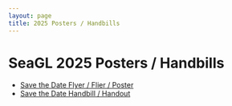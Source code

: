 ```yaml
---
layout: page
title: 2025 Posters / Handbills
---
```


# SeaGL 2025 Posters / Handbills

- [Save the Date Flyer / Flier / Poster](/fliers/2025/SeaGL_2025_Save-the-Date_flyer_flier_poster.pdf)
- [Save the Date Handbill / Handout](/fliers/2025/SeaGL_2025_Save-the-Date_handbill_handout.pdf)
